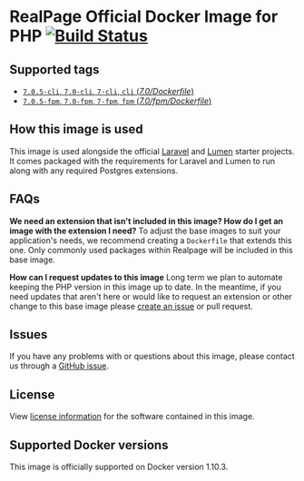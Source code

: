# RealPage Official Docker Image for PHP [![Build Status](https://travis-ci.org/realpage/php.svg?branch=master)](https://travis-ci.org/realpage/php)


## Supported tags
- [`7.0.5-cli`, `7.0-cli`, `7-cli`, `cli` (*7.0/Dockerfile*)](https://hub.docker.com/r/realpage/php/)
- [`7.0.5-fpm`, `7.0-fpm`, `7-fpm`, `fpm` (*7.0/fpm/Dockerfile*)](https://hub.docker.com/r/realpage/php/)

## How this image is used
This image is used alongside the official [Laravel](https://github.com/RealPage/laravel.git) and [Lumen](https://github.com/RealPage/lumen.git) starter projects. It comes packaged with the requirements for Laravel and Lumen to run along with any required Postgres extensions.

## FAQs
**We need an extension that isn't included in this image? How do I get an image with the extension I need?**
To adjust the base images to suit your application's needs, we recommend creating a `Dockerfile` that extends this one.  Only commonly used packages within Realpage will be included in this base image.

**How can I request updates to this image**
Long term we plan to automate keeping the PHP version in this image up to date.  In the meantime, if you need updates that aren't here or would like to request an extension or other change to this base image please [create an issue](https://github.com/Realpage/php/issues/new) or pull request.

## Issues
If you have any problems with or questions about this image, please contact us through a [GitHub issue](https://github.com/realpage/php/issues).

## License
View [license information](http://php.net/license/) for the software contained in this image.

## Supported Docker versions
This image is officially supported on Docker version 1.10.3.

